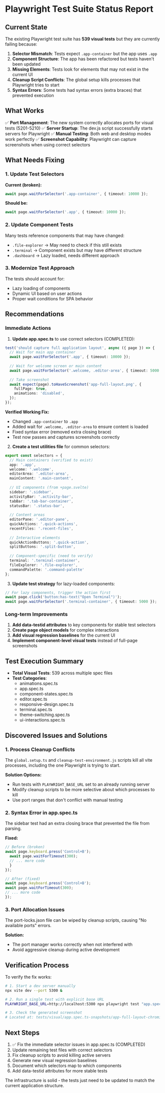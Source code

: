 # Playwright Test Suite Status Report

## Current State

The existing Playwright test suite has **539 visual tests** but they are currently failing because:

1. **Selector Mismatch**: Tests expect `.app-container` but the app uses `.app`
2. **Component Structure**: The app has been refactored but tests haven't been updated
3. **Missing Elements**: Tests look for elements that may not exist in the current UI
4. **Cleanup Script Conflicts**: The global setup kills processes that Playwright tries to start
5. **Syntax Errors**: Some tests had syntax errors (extra braces) that prevented execution

## What Works

✅ **Port Management**: The new system correctly allocates ports for visual tests (5201-5210)
✅ **Server Startup**: The dev.js script successfully starts servers for Playwright
✅ **Manual Testing**: Both web and desktop modes work perfectly
✅ **Screenshot Capability**: Playwright can capture screenshots when using correct selectors

## What Needs Fixing

### 1. Update Test Selectors

**Current (broken):**
```typescript
await page.waitForSelector('.app-container', { timeout: 10000 });
```

**Should be:**
```typescript
await page.waitForSelector('.app', { timeout: 10000 });
```

### 2. Update Component Tests

Many tests reference components that may have changed:
- `.file-explorer` → May need to check if this still exists
- `.terminal` → Component exists but may have different structure
- `.dashboard` → Lazy loaded, needs different approach

### 3. Modernize Test Approach

The tests should account for:
- Lazy loading of components
- Dynamic UI based on user actions
- Proper wait conditions for SPA behavior

## Recommendations

### Immediate Actions

1. **Update app.spec.ts** to use correct selectors (COMPLETED):
```typescript
test('should capture full application layout', async ({ page }) => {
  // Wait for main app container
  await page.waitForSelector('.app', { timeout: 10000 });
  
  // Wait for welcome screen or main content
  await page.waitForSelector('.welcome, .editor-area', { timeout: 5000 });
  
  // Take screenshot
  await expect(page).toHaveScreenshot('app-full-layout.png', {
    fullPage: true,
    animations: 'disabled',
  });
});
```

**Verified Working Fix:**
- Changed `.app-container` to `.app`
- Added wait for `.welcome, .editor-area` to ensure content is loaded
- Fixed syntax error (removed extra closing brace)
- Test now passes and captures screenshots correctly

2. **Create a test utilities file** for common selectors:
```typescript
export const selectors = {
  // Main containers (verified to exist)
  app: '.app',
  welcome: '.welcome',
  editorArea: '.editor-area',
  mainContent: '.main-content',
  
  // UI components (from +page.svelte)
  sidebar: '.sidebar',
  activityBar: '.activity-bar',
  tabBar: '.tab-bar-container',
  statusBar: '.status-bar',
  
  // Content areas
  editorPane: '.editor-pane',
  quickActions: '.quick-actions',
  recentFiles: '.recent-files',
  
  // Interactive elements
  quickActionButtons: '.quick-action',
  splitButtons: '.split-button',
  
  // Component-specific (need to verify)
  terminal: '.terminal-container',
  fileExplorer: '.file-explorer',
  commandPalette: '.command-palette'
};
```

3. **Update test strategy** for lazy-loaded components:
```typescript
// For lazy components, trigger the action first
await page.click('button:has-text("Open Terminal")');
await page.waitForSelector('.terminal-container', { timeout: 5000 });
```

### Long-term Improvements

1. **Add data-testid attributes** to key components for stable test selectors
2. **Create page object models** for complex interactions
3. **Add visual regression baselines** for the current UI
4. **Implement component-level visual tests** instead of full-page screenshots

## Test Execution Summary

- **Total Visual Tests**: 539 across multiple spec files
- **Test Categories**:
  - animations.spec.ts
  - app.spec.ts
  - component-states.spec.ts
  - editor.spec.ts
  - responsive-design.spec.ts
  - terminal.spec.ts
  - theme-switching.spec.ts
  - ui-interactions.spec.ts

## Discovered Issues and Solutions

### 1. Process Cleanup Conflicts
The `global.setup.ts` and `cleanup-test-environment.js` scripts kill all vite processes, including the one Playwright is trying to start.

**Solution Options:**
- Run tests with `PLAYWRIGHT_BASE_URL` set to an already running server
- Modify cleanup scripts to be more selective about which processes to kill
- Use port ranges that don't conflict with manual testing

### 2. Syntax Error in app.spec.ts
The sidebar test had an extra closing brace that prevented the file from parsing.

**Fixed:**
```typescript
// Before (broken)
await page.keyboard.press('Control+B');
  await page.waitForTimeout(300);
  // ... more code
  }
});

// After (fixed)
await page.keyboard.press('Control+B');
await page.waitForTimeout(300);
// ... more code
});
```

### 3. Port Allocation Issues
The port-locks.json file can be wiped by cleanup scripts, causing "No available ports" errors.

**Solution:**
- The port manager works correctly when not interfered with
- Avoid aggressive cleanup during active development

## Verification Process

To verify the fix works:

```bash
# 1. Start a dev server manually
npx vite dev --port 5300 &

# 2. Run a single test with explicit base URL
PLAYWRIGHT_BASE_URL=http://localhost:5300 npx playwright test "app.spec.ts" -g "should capture full application layout" --project chromium --update-snapshots

# 3. Check the generated screenshot
# Located at: tests/visual/app.spec.ts-snapshots/app-full-layout-chromium-linux.png
```

## Next Steps

1. ✅ Fix the immediate selector issues in app.spec.ts (COMPLETED)
2. Update remaining test files with correct selectors
3. Fix cleanup scripts to avoid killing active servers
4. Generate new visual regression baselines
5. Document which selectors map to which components
6. Add data-testid attributes for more stable tests

The infrastructure is solid - the tests just need to be updated to match the current application structure.